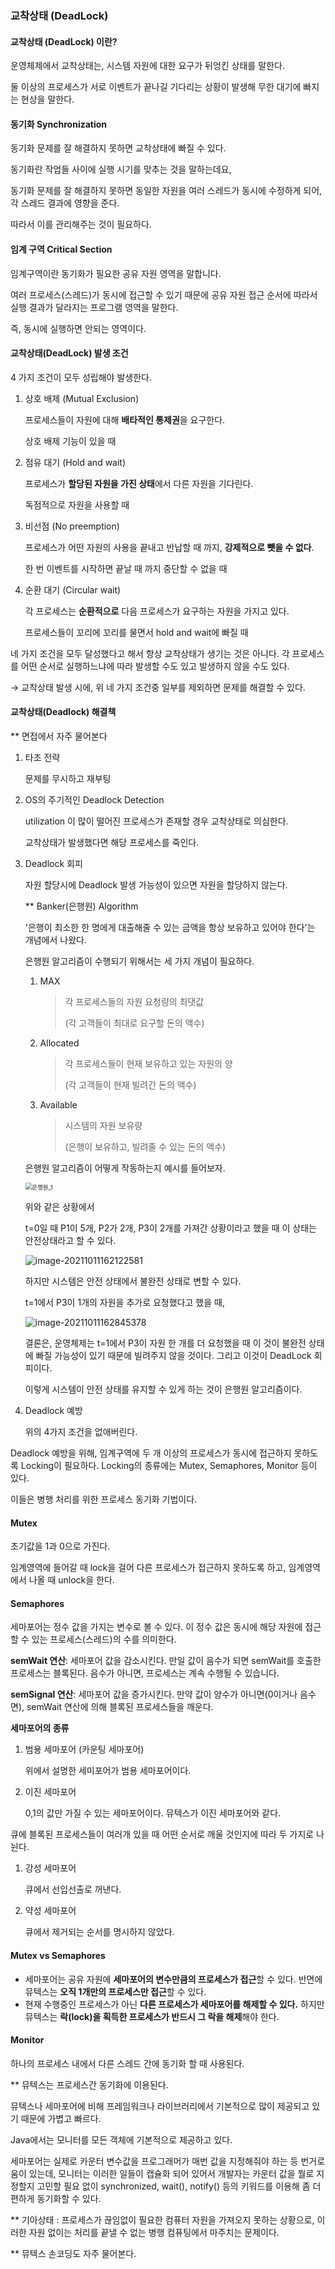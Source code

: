 ### 교착상태 (DeadLock)

#### 교착상태 (DeadLock) 이란?

운영체제에서 교착상태는, 시스템 자원에 대한 요구가 뒤엉킨 상태를 말한다. 

둘 이상의 프로세스가 서로 이벤트가 끝나길 기다리는 상황이 발생해 무한 대기에 빠지는 현상을 말한다. 

#### 동기화 Synchronization

동기화 문제를 잘 해결하지 못하면 교착상태에 빠질 수 있다. 

동기화란 작업들 사이에 실행 시기를 맞추는 것을 말하는데요,

동기화 문제를 잘 해결하지 못하면 동일한 자원을 여러 스레드가 동시에 수정하게 되어, 각 스레드 결과에 영향을 준다.

따라서 이를 관리해주는 것이 필요하다. 

#### 임계 구역 Critical Section

임계구역이란 동기화가 필요한 공유 자원 영역을 말합니다.  

여러 프로세스(스레드)가 동시에 접근할 수 있기 때문에 공유 자원 접근 순서에 따라서 실행 결과가 달라지는 프로그램 영역을 말한다.

즉, 동시에 실행하면 안되는 영역이다. 

#### 교착상태(DeadLock) 발생 조건

4 가지 조건이 모두 성립해야 발생한다. 

1. 상호 배제 (Mutual Exclusion) 

   프로세스들이 자원에 대해 **배타적인 통제권**을 요구한다.

   상호 배제 기능이 있을 때 

2. 점유 대기 (Hold and wait)

   프로세스가 **할당된 자원을 가진 상태**에서 다른 자원을 기다린다. 

   독점적으로 자원을 사용할 때

3. 비선점 (No preemption)

   프로세스가 어떤 자원의 사용을 끝내고 반납할 때 까지, **강제적으로 뺏을 수 없다**.

   한 번 이벤트를 시작하면 끝날 때 까지 중단할 수 없을 때

4. 순환 대기 (Circular wait)

   각 프로세스는 **순환적으로** 다음 프로세스가 요구하는 자원을 가지고 있다. 

   프로세스들이 꼬리에 꼬리를 물면서 hold and wait에 빠질 때

네 가지 조건을 모두 달성했다고 해서 항상 교착상태가 생기는 것은 아니다. 각 프로세스를 어떤 순서로 실행하느냐에 따라 발생할 수도 있고 발생하지 않을 수도 있다. 

→ 교착상태 발생 시에, 위 네 가지 조건중 일부를 제외하면 문제를 해결할 수 있다. 

####  교착상태(Deadlock) 해결책 

** 면접에서 자주 물어본다 

1. 타조 전략 

   문제를 무시하고 재부팅

2. OS의 주기적인 Deadlock Detection 

   utilization 이 많이 떨어진 프로세스가 존재할 경우 교착상태로 의심한다. 

   교착상태가 발생했다면 해당 프로세스를 죽인다. 

3. Deadlock 회피 

   자원 할당시에 Deadlock 발생 가능성이 있으면 자원을 할당하지 않는다. 

   ** Banker(은행원) Algorithm

   '은행이 최소한 한 명에게 대출해줄 수 있는 금액을 항상 보유하고 있어야 한다'는 개념에서 나왔다.

   은행원 알고리즘이 수행되기 위해서는 세 가지 개념이 필요하다.

   1. MAX

      > 각 프로세스들의 자원 요청량의 최댓값
      >
      > (각 고객들이 최대로 요구할 돈의 액수)

   2. Allocated

      > 각 프로세스들이 현재 보유하고 있는 자원의 양
      >
      > (각 고객들이 현재 빌려간 돈의 액수)

   3. Available

      > 시스템의 자원 보유량
      >
      > (은행이 보유하고, 빌려줄 수 있는 돈의 액수)

   은행원 알고리즘이 어떻게 작동하는지 예시를 들어보자.

   <img src="..\images\은행원_1.png" alt="은행원_1" style="zoom:67%;" />

   

   위와 같은 상황에서 

   t=0일 때 P1이 5개, P2가 2개, P3이 2개를 가져간 상황이라고 했을 때 이 상태는 안전상태라고 할 수 있다.

   ![image-20211011162122581](..\images\은행원_2.png)

   하지만 시스템은 안전 상태에서 불완전 상태로 변할 수 있다. 

   t=1에서 P3이 1개의 자원을 추가로 요청했다고 했을 때,

   ![image-20211011162845378](..\images\은행원_3.png)

   결론은, 운영체제는 t=1에서 P3이 자원 한 개를 더 요청했을 때 이 것이 불완전 상태에 빠질 가능성이 있기 때문에 빌려주지 않을 것이다. 그리고 이것이 DeadLock 회피이다. 

   이렇게 시스템이 안전 상태를 유지할 수 있게 하는 것이 은행원 알고리즘이다. 

4. Deadlock 예방 

   위의 4가지 조건을 없애버린다.



Deadlock 예방을 위해,  임계구역에 두 개 이상의 프로세스가 동시에 접근하지 못하도록 Locking이 필요하다. Locking의 종류에는 Mutex, Semaphores, Monitor 등이 있다. 

이들은 병행 처리를 위한 프로세스 동기화 기법이다.

#### Mutex

초기값을 1과 0으로 가진다. 

임계영역에 들어갈 때 lock을 걸어 다른 프로세스가 접근하지 못하도록 하고, 임계영역에서 나올 때 unlock을 한다. 

#### Semaphores

세마포어는 정수 값을 가지는 변수로 볼 수 있다. 이 정수 값은 동시에 해당 자원에 접근할 수 있는 프로세스(스레드)의 수를 의미한다. 

**semWait 연산**: 세마포어 값을 감소시킨다. 만일 값이 음수가 되면 semWait를 호출한 프로세스는 블록된다. 음수가 아니면, 프로세스는 계속 수행될 수 있습니다.

**semSignal 연산**: 세마포어 값을 증가시킨다. 만약 값이 양수가 아니면(0이거나 음수면), semWait 연산에 의해 블록된 프로세스들을 깨운다.

**세마포어의 종류**

1. 범용 세마포어 (카운팅 세마포어)

   위에서 설명한 세미포어가 범용 세마포어이다. 

2. 이진 세마포어

   0,1의 값만 가질 수 있는 세마포어이다. 뮤텍스가 이진 세마포어와 같다. 

큐에 블록된 프로세스들이 여러개 있을 때 어떤 순서로 깨울 것인지에 따라 두 가지로 나뉜다. 

1. 강성 세마포어

   큐에서 선입선출로 꺼낸다.

2. 약성 세마포어

   큐에서 제거되는 순서를 명시하지 않았다. 

#### Mutex vs Semaphores

- 세마포어는 공유 자원에 **세마포어의 변수만큼의 프로세스가 접근**할 수 있다. 반면에 뮤텍스는 **오직 1개만의 프로세스만 접근**할 수 있다.
- 현재 수행중인 프로세스가 아닌 **다른 프로세스가 세마포어를 해제할 수 있다.** 하지만 뮤텍스는 **락(lock)을 획득한 프로세스가 반드시 그 락을 해제**해야 한다.

#### Monitor 

하나의 프로세스 내에서 다른 스레드 간에 동기화 할 때 사용된다. 

** 뮤텍스는 프로세스간 동기화에 이용된다.

뮤텍스나 세마포어에 비해 프레임워크나 라이브러리에서 기본적으로 많이 제공되고 있기 때문에 가볍고 빠르다. 

Java에서는 모니터를 모든 객체에 기본적으로 제공하고 있다. 

세마포어는 실제로 카운터 변수값을 프로그래머가 매번 값을 지정해줘야 하는 등 번거로움이 있는데, 모니터는 이러한 일들이 캡슐화 되어 있어서 개발자는 카운터 값을 뭘로 지정할지 고민할 필요 없이 synchronized, wait(), notify() 등의 키워드를 이용해 좀 더 편하게 동기화할 수 있다.



** 기아상태 : 프로세스가 끊임없이 필요한 컴퓨터 자원을 가져오지 못하는 상황으로, 이러한 자원 없이는 처리를 끝낼 수 없는 병행 컴퓨팅에서 마주치는 문제이다.

** 뮤텍스 손코딩도 자주 물어본다. 